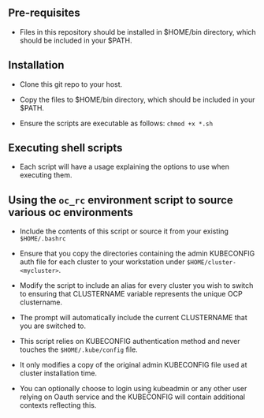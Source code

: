 ## Pre-requisites

- Files in this repository should be installed in $HOME/bin directory, which should be included in your $PATH.

## Installation

- Clone this git repo to your host.

- Copy the files to $HOME/bin directory, which should be included in your $PATH.

- Ensure the scripts are executable as follows:
  `chmod +x *.sh`

## Executing shell scripts

- Each script will have a usage explaining the options to use when executing them.

## Using the `oc_rc` environment script to source various oc environments

- Include the contents of this script or source it from your existing `$HOME/.bashrc`

- Ensure that you copy the directories containing the admin KUBECONFIG auth file for each cluster to your workstation under `$HOME/cluster-<mycluster>`.

- Modify the script to include an alias for every cluster you wish to switch to ensuring that CLUSTERNAME variable represents the unique OCP clustername.

- The prompt will automatically include the current CLUSTERNAME that you are switched to.

- This script relies on KUBECONFIG authentication method and never touches the `$HOME/.kube/config` file.

- It only modifies a copy of the original admin KUBECONFIG file used at cluster installation time.

- You can optionally choose to login using kubeadmin or any other user relying on Oauth service and the KUBECONFIG will contain additional contexts reflecting this.


